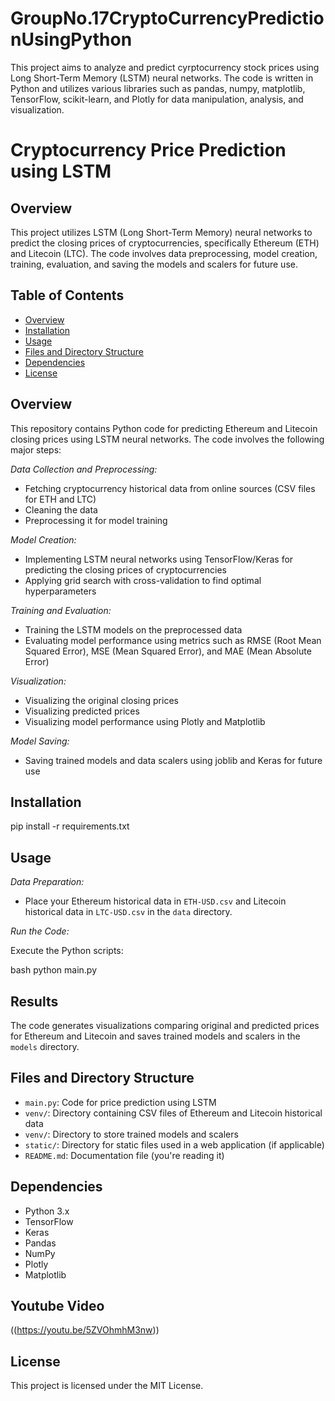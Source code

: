 # GroupNo.17CryptoCurrencyPredictionUsingPython
This project aims to analyze and predict cyrptocurrency stock prices using Long Short-Term Memory (LSTM) neural networks. The code is written in Python and utilizes various libraries such as pandas, numpy, matplotlib, TensorFlow, scikit-learn, and Plotly for data manipulation, analysis, and visualization.

# Cryptocurrency Price Prediction using LSTM

## Overview

This project utilizes LSTM (Long Short-Term Memory) neural networks to predict the closing prices of cryptocurrencies, specifically Ethereum (ETH) and Litecoin (LTC). The code involves data preprocessing, model creation, training, evaluation, and saving the models and scalers for future use.

## Table of Contents

* [Overview](#overview)
* [Installation](#installation)
* [Usage](#usage)
* [Files and Directory Structure](#files-and-directory-structure)
* [Dependencies](#dependencies)
* [License](#license)

## Overview

This repository contains Python code for predicting Ethereum and Litecoin closing prices using LSTM neural networks. The code involves the following major steps:

*Data Collection and Preprocessing:*
* Fetching cryptocurrency historical data from online sources (CSV files for ETH and LTC)
* Cleaning the data
* Preprocessing it for model training

*Model Creation:*
* Implementing LSTM neural networks using TensorFlow/Keras for predicting the closing prices of cryptocurrencies
* Applying grid search with cross-validation to find optimal hyperparameters

*Training and Evaluation:*
* Training the LSTM models on the preprocessed data
* Evaluating model performance using metrics such as RMSE (Root Mean Squared Error), MSE (Mean Squared Error), and MAE (Mean Absolute Error)

*Visualization:*
* Visualizing the original closing prices
* Visualizing predicted prices
* Visualizing model performance using Plotly and Matplotlib

*Model Saving:*
* Saving trained models and data scalers using joblib and Keras for future use

## Installation

pip install -r requirements.txt


## Usage

*Data Preparation:*

* Place your Ethereum historical data in `ETH-USD.csv` and Litecoin historical data in `LTC-USD.csv` in the `data` directory.

*Run the Code:*

Execute the Python scripts:

bash
python main.py



## Results

The code generates visualizations comparing original and predicted prices for Ethereum and Litecoin and saves trained models and scalers in the `models` directory.

## Files and Directory Structure

* `main.py`: Code for price prediction using LSTM
* `venv/`: Directory containing CSV files of Ethereum and Litecoin historical data
* `venv/`: Directory to store trained models and scalers
* `static/`: Directory for static files used in a web application (if applicable)
* `README.md`: Documentation file (you're reading it)

## Dependencies

* Python 3.x
* TensorFlow
* Keras
* Pandas
* NumPy
* Plotly
* Matplotlib

## Youtube Video
((https://youtu.be/5ZVOhmhM3nw))

## License

This project is licensed under the MIT License.
